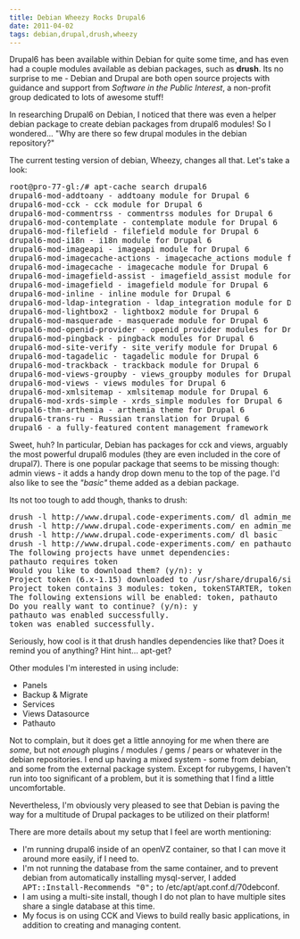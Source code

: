 ```yaml
---
title: Debian Wheezy Rocks Drupal6 
date: 2011-04-02
tags: debian,drupal,drush,wheezy
---
```

Drupal6 has been available within Debian for quite some time, and has even had a couple modules available as debian packages, such as **drush**. Its no surprise to me - Debian and Drupal are both open source projects with guidance and support from *Software in the Public Interest*, a non-profit group dedicated to lots of awesome stuff!

In researching Drupal6 on Debian, I noticed that there was even a helper debian package to create debian packages from drupal6 modules! So I wondered... "Why are there so few drupal modules in the debian repository?"

The current testing version of debian, Wheezy, changes all that. Let's take a look:

<pre class="sh_desktop">
root@pro-77-gl:/# apt-cache search drupal6
drupal6-mod-addtoany - addtoany module for Drupal 6
drupal6-mod-cck - cck module for Drupal 6
drupal6-mod-commentrss - commentrss modules for Drupal 6
drupal6-mod-contemplate - contemplate module for Drupal 6
drupal6-mod-filefield - filefield module for Drupal 6
drupal6-mod-i18n - i18n module for Drupal 6
drupal6-mod-imageapi - imageapi module for Drupal 6
drupal6-mod-imagecache-actions - imagecache_actions module for Drupal 6
drupal6-mod-imagecache - imagecache module for Drupal 6
drupal6-mod-imagefield-assist - imagefield_assist module for Drupal 6
drupal6-mod-imagefield - imagefield module for Drupal 6
drupal6-mod-inline - inline module for Drupal 6
drupal6-mod-ldap-integration - ldap_integration module for Drupal 6
drupal6-mod-lightbox2 - lightbox2 module for Drupal 6
drupal6-mod-masquerade - masquerade module for Drupal 6
drupal6-mod-openid-provider - openid_provider modules for Drupal 6
drupal6-mod-pingback - pingback modules for Drupal 6
drupal6-mod-site-verify - site_verify module for Drupal 6
drupal6-mod-tagadelic - tagadelic module for Drupal 6
drupal6-mod-trackback - trackback module for Drupal 6
drupal6-mod-views-groupby - views_groupby modules for Drupal 6
drupal6-mod-views - views modules for Drupal 6
drupal6-mod-xmlsitemap - xmlsitemap module for Drupal 6
drupal6-mod-xrds-simple - xrds_simple modules for Drupal 6
drupal6-thm-arthemia - arthemia theme for Drupal 6
drupal6-trans-ru - Russian translation for Drupal 6
drupal6 - a fully-featured content management framework
</pre>

Sweet, huh? In particular, Debian has packages for cck and views, arguably the most powerful drupal6 modules (they are even included in the core of drupal7). There is one popular package that seems to be missing though: admin views - it adds a handy drop down menu to the top of the page. I'd also like to see the *"basic"* theme added as a debian package.

Its not too tough to add though, thanks to drush:

<pre class="sh_desktop">
drush -l http://www.drupal.code-experiments.com/ dl admin_menu
drush -l http://www.drupal.code-experiments.com/ en admin_menu
drush -l http://www.drupal.code-experiments.com/ dl basic
drush -l http://www.drupal.code-experiments.com/ en pathauto
The following projects have unmet dependencies:
pathauto requires token
Would you like to download them? (y/n): y
Project token (6.x-1.15) downloaded to /usr/share/drupal6/sites/www.drupal.code-experiments.com/modules/token.                                                 [success]
Project token contains 3 modules: token, tokenSTARTER, token_actions.
The following extensions will be enabled: token, pathauto
Do you really want to continue? (y/n): y
pathauto was enabled successfully.                                                                                                                             [ok]
token was enabled successfully.
</pre>

Seriously, how cool is it that drush handles dependencies like that? Does it remind you of anything? Hint hint... apt-get?

Other modules I'm interested in using include:

* Panels
* Backup & Migrate
* Services
* Views Datasource
* Pathauto

Not to complain, but it does get a little annoying for me when there are *some*, but not *enough* plugins / modules / gems / pears or whatever in the debian repositories. I end up having a mixed system - some from debian, and some from the external package system. Except for rubygems, I haven't run into too significant of a problem, but it is something that I find a little uncomfortable.

Nevertheless, I'm obviously very pleased to see that Debian is paving the way for a multitude of Drupal packages to be utilized on their platform!

There are more details about my setup that I feel are worth mentioning:

* I'm running drupal6 inside of an openVZ container, so that I can move it around more easily, if I need to.
* I'm not running the database from the same container, and to prevent debian from automatically installing mysql-server, I added <tt>APT::Install-Recommends "0";</tt> to /etc/apt/apt.conf.d/70debconf.
* I am using a multi-site install, though I do not plan to have multiple sites share a single database at this time.
* My focus is on using CCK and Views to build really basic applications, in addition to creating and managing content.


